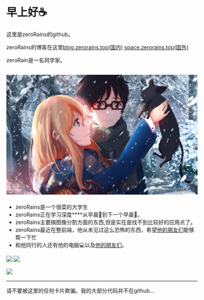 # 早上好☕  

这里是zeroRains的github。 

zeroRains的博客在这里[blog.zerorains.top(国内)](https://blog.zerorains.top/) [space.zerorains.top(国外)](https://space.zerorains.top)

zeroRain是一名珂学家。

![](./GONGSE.jpg)
---
* zeroRains是一个很菜的大学生
* zeroRains正在学习深度\*\*\*\*从早晨🌇到下一个早晨🌆。  
* zeroRains主要搞图像分割方面的东西,但是实在是找不到比较好的应用点了。
* zeroRains最近在整前端，他从未见过这么恐怖的东西，希望[他的朋友们](https://github.com/orgs/neet-cv/dashboard)能够帮一下忙
* 和他同行的人还有他的电脑💻以及[他的朋友们](https://github.com/orgs/neet-cv/dashboard)。  

<b>
<image src='https://github-readme-stats.vercel.app/api?username=zeroRains&show_icons=true&theme=onedark' height= 141></image>
</b>
<b>
<image src='https://github-readme-stats.vercel.app/api/top-langs/?username=zeroRains&layout=compact&theme=gruvbox' height= 141></image>
</b>

<image src='https://github-profile-trophy.vercel.app/?username=zeroRains&theme=monokai'></image>

---

请不要被这里的任何卡片欺骗。我的大部分代码并不在github...
